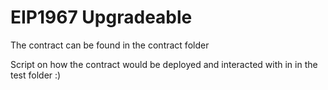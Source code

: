 # EIP1967 Upgradeable 

The contract can be found in the contract folder

Script on how the contract would be deployed and interacted with in in the test folder :)
